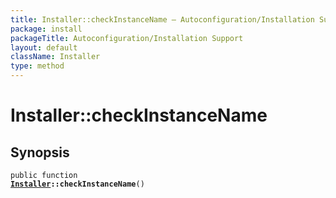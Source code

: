 ```yaml
---
title: Installer::checkInstanceName — Autoconfiguration/Installation Support
package: install
packageTitle: Autoconfiguration/Installation Support
layout: default
className: Installer
type: method
---
```


# Installer::checkInstanceName

## Synopsis

<code>public function <b><a href="Installer">Installer</a>::checkInstanceName</b>()</code>

